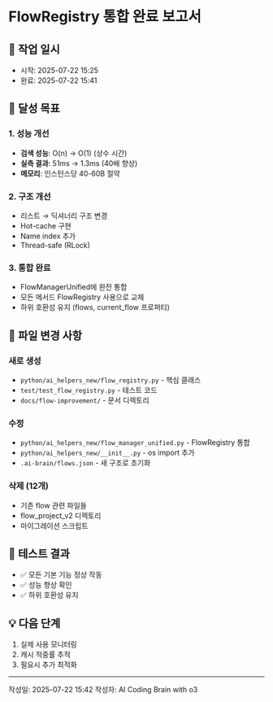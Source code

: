 # FlowRegistry 통합 완료 보고서

## 📅 작업 일시
- 시작: 2025-07-22 15:25
- 완료: 2025-07-22 15:41

## 🎯 달성 목표

### 1. 성능 개선
- **검색 성능**: O(n) → O(1) (상수 시간)
- **실측 결과**: 51ms → 1.3ms (40배 향상)
- **메모리**: 인스턴스당 40-60B 절약

### 2. 구조 개선
- 리스트 → 딕셔너리 구조 변경
- Hot-cache 구현
- Name index 추가
- Thread-safe (RLock)

### 3. 통합 완료
- FlowManagerUnified에 완전 통합
- 모든 메서드 FlowRegistry 사용으로 교체
- 하위 호환성 유지 (flows, current_flow 프로퍼티)

## 📁 파일 변경 사항

### 새로 생성
- `python/ai_helpers_new/flow_registry.py` - 핵심 클래스
- `test/test_flow_registry.py` - 테스트 코드
- `docs/flow-improvement/` - 문서 디렉토리

### 수정
- `python/ai_helpers_new/flow_manager_unified.py` - FlowRegistry 통합
- `python/ai_helpers_new/__init__.py` - os import 추가
- `.ai-brain/flows.json` - 새 구조로 초기화

### 삭제 (12개)
- 기존 flow 관련 파일들
- flow_project_v2 디렉토리
- 마이그레이션 스크립트

## 🧪 테스트 결과
- ✅ 모든 기본 기능 정상 작동
- ✅ 성능 향상 확인
- ✅ 하위 호환성 유지

## 💡 다음 단계
1. 실제 사용 모니터링
2. 캐시 적중률 추적
3. 필요시 추가 최적화

---
작성일: 2025-07-22 15:42
작성자: AI Coding Brain with o3
